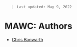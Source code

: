 >`Last updated: May 9, 2022`

# MAWC: Authors

* [Chris Banwarth](https://github.com/APrettyCoolProgram)